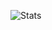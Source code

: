![Stats](https://mochi182.github.io/assets/stats.png)

<!-- [![GitHub stats](https://github-readme-stats.vercel.app/api?username=mochi182&count_private=true&show_icons=true)](https://github.com/mochi182/github-readme-stats) -->

<!--
[![Top Langs](https://github-readme-stats.vercel.app/api/top-langs/?username=mochi182&layout=compact&hide=CSS,HTML)](https://github.com/mochi182/github-readme-stats)
-->

<!--
**mochi182/mochi182** is a ✨ _special_ ✨ repository because its `README.md` (this file) appears on your GitHub profile.

Here are some ideas to get you started:

- 🔭 I’m currently working on ...
- 🌱 I’m currently learning ...
- 👯 I’m looking to collaborate on ...
- 🤔 I’m looking for help with ...
- 💬 Ask me about ...
- 📫 How to reach me: ...
- 😄 Pronouns: ...
- ⚡ Fun fact: ...
-->
